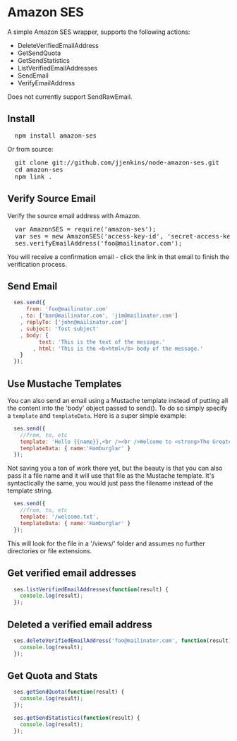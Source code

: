 # Amazon SES

A simple Amazon SES wrapper, supports the following actions:

* DeleteVerifiedEmailAddress
* GetSendQuota
* GetSendStatistics
* ListVerifiedEmailAddresses
* SendEmail
* VerifyEmailAddress

Does not currently support SendRawEmail.

## Install

<pre>
  npm install amazon-ses
</pre>

Or from source:

<pre>
  git clone git://github.com/jjenkins/node-amazon-ses.git
  cd amazon-ses
  npm link .
</pre>

## Verify Source Email

Verify the source email address with Amazon.

<pre>
  var AmazonSES = require('amazon-ses');
  var ses = new AmazonSES('access-key-id', 'secret-access-key');
  ses.verifyEmailAddress('foo@mailinator.com');
</pre>

You will receive a confirmation email - click the link in that email to finish the verification process.

## Send Email

```javascript
  ses.send({
      from: 'foo@mailinator.com'
    , to: ['bar@mailinator.com', 'jim@mailinator.com']
    , replyTo: ['john@mailinator.com']
    , subject: 'Test subject'
    , body: {
          text: 'This is the text of the message.'
        , html: 'This is the <b>html</b> body of the message.'
    }
  });
```

## Use Mustache Templates

You can also send an email using a Mustache template instead of putting all the content into the 'body' object passed to send(). To do so simply specify a `template` and `templateData`. Here is a super simple example:

```javascript
  ses.send({
    //from, to, etc
    template: 'Hello {{name}},<br /><br />Welcome to <strong>The Greatest Email Ever!</strong>',
    templateData: { name:'Hamburglar' }
  });
```

Not saving you a ton of work there yet, but the beauty is that you can also pass it a file name and it will use that file as the Mustache template. It's syntactically the same, you would just pass the filename instead of the template string.

```javascript
  ses.send({
    //from, to, etc
    template: '/welcome.txt',
    templateData: { name:'Hamburglar' }
  });
```

This will look for the file in a '/views/' folder and assumes no further directories or file extensions.

## Get verified email addresses

```javascript
  ses.listVerifiedEmailAddresses(function(result) {
    console.log(result);
  });
```

## Deleted a verified email address

```javascript
  ses.deleteVerifiedEmailAddress('foo@mailinator.com', function(result) {
    console.log(result);
  });
```

## Get Quota and Stats

```javascript
  ses.getSendQuota(function(result) {
    console.log(result);
  });

  ses.getSendStatistics(function(result) {
    console.log(result);
  });
```
